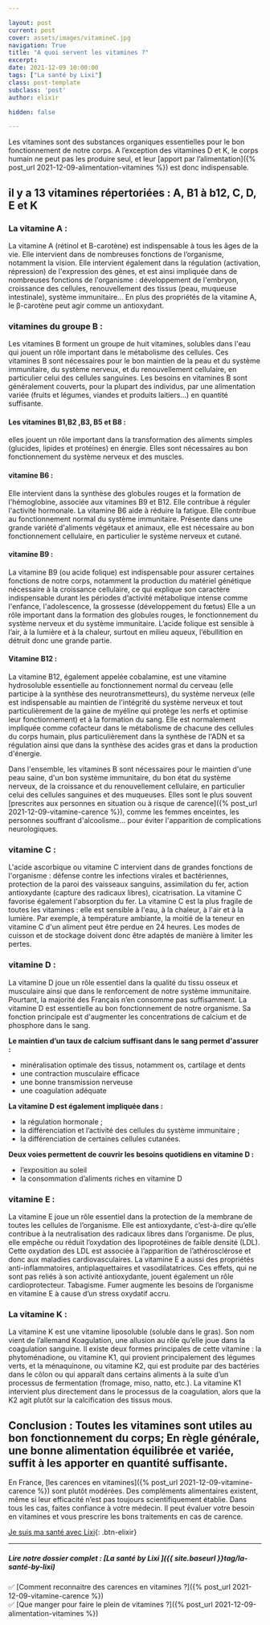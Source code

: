```yaml
---

layout: post
current: post
cover: assets/images/vitamineC.jpg
navigation: True
title: "A quoi servent les vitamines ?"
excerpt: 
date: 2021-12-09 10:00:00
tags: ["La santé by Lixi"]
class: post-template
subclass: 'post'
author: elixir

hidden: false

---
```


Les vitamines sont des substances organiques essentielles pour le bon fonctionnement de notre corps. A l’exception des vitamines D et K, le corps humain ne peut pas les produire seul, et leur [apport par l’alimentation]({% post_url 2021-12-09-alimentation-vitamines %})  est donc indispensable. 

## il y a 13 vitamines répertoriées : A, B1 à b12, C, D, E et K

### La vitamine A : 
La vitamine A (rétinol et B-carotène) est indispensable à tous les âges de la vie. Elle intervient dans de nombreuses fonctions de l’organisme, notamment la vision. Elle intervient également dans la régulation (activation, répression) de l'expression des gènes, et est ainsi impliquée dans de nombreuses fonctions de l'organisme : développement de l'embryon, croissance des cellules, renouvellement des tissus (peau, muqueuse intestinale), système immunitaire... En plus des propriétés de la vitamine A, le β-carotène peut agir comme un antioxydant.

### vitamines du groupe B  : 
Les vitamines B forment un groupe de huit vitamines, solubles dans l'eau qui jouent un rôle important dans le métabolisme des cellules.
Ces vitamines B sont nécessaires pour le bon maintien de la peau et du système immunitaire, du système nerveux, et du renouvellement cellulaire, en particulier celui des cellules sanguines.
Les besoins en vitamines B sont généralement couverts, pour la plupart des individus, par une alimentation variée (fruits et légumes, viandes et produits laitiers...) en quantité suffisante.
 
#### Les vitamines B1,B2 ,B3, B5 et B8  : 
elles jouent un rôle important dans la transformation des aliments simples (glucides, lipides et protéines) en énergie. Elles sont nécessaires au bon fonctionnement du système nerveux et des muscles.

#### vitamine B6 : 
Elle intervient dans la synthèse des globules rouges et la formation de l'hémoglobine, associée aux vitamines B9 et B12. Elle contribue à réguler l'activité hormonale. La vitamine B6 aide à réduire la fatigue. Elle contribue au fonctionnement normal du système immunitaire. Présente dans une grande variété d'aliments végétaux et animaux, elle est nécessaire au bon fonctionnement cellulaire, en particulier le système nerveux et cutané.
 
#### vitamine B9  : 
La vitamine B9 (ou acide folique) est indispensable pour assurer certaines fonctions de notre corps, notamment la production du matériel génétique nécessaire à la croissance cellulaire, ce qui explique son caractère indispensable durant les périodes d’activité métabolique intense comme l'enfance, l'adolescence, la grossesse (développement du fœtus) Elle a un rôle important dans la formation des globules rouges, le fonctionnement du système nerveux et du système immunitaire.
L’acide folique est sensible à l’air, à la lumière et à la chaleur, surtout en milieu aqueux, l’ébullition en détruit donc une grande partie.

#### Vitamine B12 : 
La vitamine B12, également appelée cobalamine, est une vitamine hydrosoluble essentielle au fonctionnement normal du cerveau (elle participe à la synthèse des neurotransmetteurs), du système nerveux (elle est indispensable au maintien de l'intégrité du système nerveux et tout particulièrement de la gaine de myéline qui protège les nerfs et optimise leur fonctionnement) et à la formation du sang. Elle est normalement impliquée comme cofacteur dans le métabolisme de chacune des cellules du corps humain, plus particulièrement dans la synthèse de l'ADN et sa régulation ainsi que dans la synthèse des acides gras et dans la production d'énergie.
 
Dans l'ensemble, les vitamines B sont nécessaires pour le maintien d'une peau saine, d'un bon système immunitaire, du bon état du système nerveux, de la croissance et du renouvellement cellulaire, en particulier celui des cellules sanguines et des muqueuses.
Elles sont le plus souvent [prescrites aux personnes en situation ou à risque de carence]({% post_url 2021-12-09-vitamine-carence %}), comme les femmes enceintes, les personnes souffrant d'alcoolisme... pour éviter l'apparition de complications neurologiques.

### vitamine C  :
L'acide ascorbique ou vitamine C intervient dans de grandes fonctions de l'organisme : défense contre les infections virales et bactériennes, protection de la paroi des vaisseaux sanguins, assimilation du fer, action antioxydante (capture des radicaux libres), cicatrisation. La vitamine C favorise également l'absorption du fer.
La vitamine C est la plus fragile de toutes les vitamines : elle est sensible à l'eau, à la chaleur, à l'air et à la lumière. Par exemple, à température ambiante, la moitié de la teneur en vitamine C d'un aliment peut être perdue en 24 heures. Les modes de cuisson et de stockage doivent donc être adaptés de manière à limiter les pertes.

### vitamine D :  
La vitamine D joue un rôle essentiel dans la qualité du tissu osseux et musculaire ainsi que dans le renforcement de notre système immunitaire. Pourtant, la majorité des Français n’en consomme pas suffisamment. 
La vitamine D est essentielle au bon fonctionnement de notre organisme. Sa fonction principale est d'augmenter les concentrations de calcium et de phosphore dans le sang.

**Le maintien d’un taux de calcium suffisant dans le sang permet d'assurer :**
  - minéralisation optimale des tissus, notamment os, cartilage et dents
  - une contraction musculaire efficace
  - une bonne transmission nerveuse
  - une coagulation adéquate

**La vitamine D est également impliquée dans :**
  - la régulation hormonale ;
  - la différenciation et l’activité des cellules du système immunitaire ;
  - la différenciation de certaines cellules cutanées.

**Deux voies permettent de couvrir les besoins quotidiens en vitamine D :**
  - l’exposition au soleil 
  - la consommation d’aliments riches en vitamine D

### vitamine E :  
La vitamine E joue un rôle essentiel dans la protection de la membrane de toutes les cellules de l’organisme. Elle est antioxydante, c’est-à-dire qu’elle contribue à la neutralisation des radicaux libres dans l’organisme. De plus, elle empêche ou réduit l’oxydation des lipoprotéines de faible densité (LDL). Cette oxydation des LDL est associée à l’apparition de l’athérosclérose et donc aux maladies cardiovasculaires. La vitamine E a aussi des propriétés anti-inflammatoires, antiplaquettaires et vasodilatatrices. Ces effets, qui ne sont pas reliés à son activité antioxydante, jouent également un rôle cardioprotecteur.
Tabagisme. Fumer augmente les besoins de l’organisme en vitamine E à cause d’un stress oxydatif accru.

### La vitamine K :  
La vitamine K est une vitamine liposoluble (soluble dans le gras). Son nom vient de l’allemand Koagulation, une allusion au rôle qu’elle joue dans la coagulation sanguine. Il existe deux formes principales de cette vitamine : la phytoménadione, ou vitamine K1, qui provient principalement des légumes verts, et la ménaquinone, ou vitamine K2, qui est produite par des bactéries dans le côlon ou qui apparaît dans certains aliments à la suite d’un processus de fermentation (fromage, miso, natto, etc.). La vitamine K1 intervient plus directement dans le processus de la coagulation, alors que la K2 agit plutôt sur la calcification des tissus mous.
 
## Conclusion : Toutes les vitamines sont utiles au bon fonctionnement du corps; En règle générale, une bonne alimentation équilibrée et variée, suffit à les apporter en quantité suffisante. 

En France, [les carences en vitamines]({% post_url 2021-12-09-vitamine-carence %}) sont plutôt modérées. 
Des compléments alimentaires existent, même si leur efficacité n’est pas toujours scientifiquement établie. 
Dans tous les cas, faites confiance à votre médecin. Il peut évaluer votre besoin en vitamines et vous prescrire les bons traitements en cas de carence.



[Je suis ma santé avec Lixi](https://heylixi.fr/){: .btn-elixir}

---
  
##### Lire notre dossier complet : [La santé by Lixi ]({{ site.baseurl }}tag/la-santé-by-lixi)

✅ [Comment reconnaitre des carences en vitamines ?]({% post_url 2021-12-09-vitamine-carence %})  
✅ [Que manger pour faire le plein de vitamines ?]({% post_url 2021-12-09-alimentation-vitamines %})
